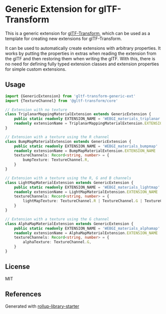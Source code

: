 # Generic Extension for glTF-Transform

This is a generic extension for [glTF-Transform](https://gltf-transform.donmccurdy.com/), which can be used as a template for creating new extensions for glTF-Transform.

It can be used to automatically create extensions with arbitrary properties. It works by putting the properties in extras when reading the extension from the glTF and then restoring them when writing the glTF. With this, there is no need for defining fully typed extension classes and extension properties for simple custom extensions.

## Usage

```typescript
import {GenericExtension} from 'gltf-transform-generic-ext'
import {TextureChannel} from '@gltf-transform/core'

// Extension with no texture
class TriplanarMappingMaterialExtension extends GenericExtension {
    public static readonly EXTENSION_NAME = 'WEBGI_materials_triplanar'
    readonly extensionName = TriplanarMappingMaterialExtension.EXTENSION_NAME
}

// Extension with a texture using the R channel
class BumpMapMaterialExtension extends GenericExtension {
    public static readonly EXTENSION_NAME = 'WEBGI_materials_bumpmap'
    readonly extensionName = BumpMapMaterialExtension.EXTENSION_NAME
    textureChannels: Record<string, number> = {
        bumpTexture: TextureChannel.R,
    }
}

// Extension with a texture using the R, G and B channels
class LightMapMaterialExtension extends GenericExtension {
    public static readonly EXTENSION_NAME = 'WEBGI_materials_lightmap'
    readonly extensionName = LightMapMaterialExtension.EXTENSION_NAME
    textureChannels: Record<string, number> = {
        lightMapTexture: TextureChannel.R | TextureChannel.G | TextureChannel.B,
    }
}

// Extension with a texture using the G channel
class AlphaMapMaterialExtension extends GenericExtension {
    public static readonly EXTENSION_NAME = 'WEBGI_materials_alphamap'
    readonly extensionName = AlphaMapMaterialExtension.EXTENSION_NAME
    textureChannels: Record<string, number> = {
        alphaTexture: TextureChannel.G,
    }
}

```

## License
MIT

## References
Generated with [rollup-library-starter](https://github.com/repalash/rollup-library-starter)

